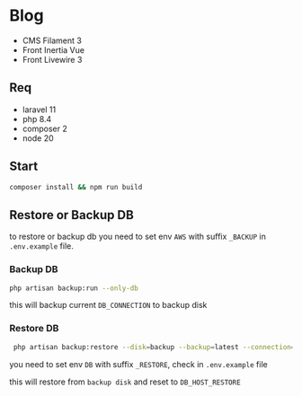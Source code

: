 # Blog 

- CMS Filament 3
- Front Inertia Vue
- Front Livewire 3

## Req

- laravel 11
- php 8.4
- composer 2
- node 20

## Start

```bash
composer install && npm run build
```

## Restore or Backup DB

to restore or backup db you need to set env `AWS` with suffix `_BACKUP` in `.env.example` file.

### Backup DB

```bash
php artisan backup:run --only-db
```

this will backup current `DB_CONNECTION` to backup disk

### Restore DB

```bash
 php artisan backup:restore --disk=backup --backup=latest --connection=restore --reset --no-interaction;
```
you need to set env `DB` with suffix `_RESTORE`, check in `.env.example` file

this will restore from `backup disk` and reset to `DB_HOST_RESTORE`

